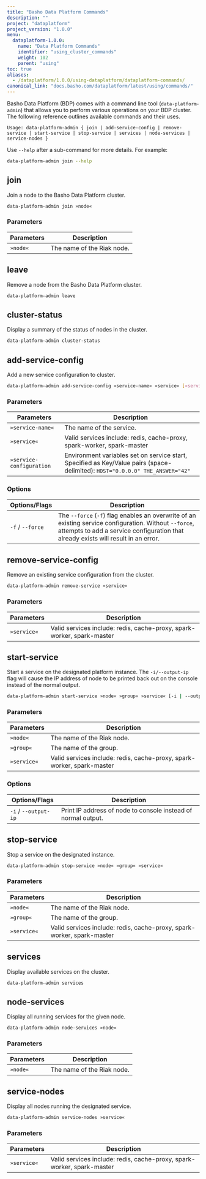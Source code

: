 ```yaml
---
title: "Basho Data Platform Commands"
description: ""
project: "dataplatform"
project_version: "1.0.0"
menu:
  dataplatform-1.0.0:
    name: "Data Platform Commands"
    identifier: "using_cluster_commands"
    weight: 102
    parent: "using"
toc: true
aliases:
  - /dataplatform/1.0.0/using-dataplatform/dataplatform-commands/
canonical_link: "docs.basho.com/dataplatform/latest/using/commands/"
---
```


[bdp configure]: /dataplatform/1.0.0/configuring/setup-a-cluster/
[bdp configure add services]: /dataplatform/1.0.0/configuring/setup-a-cluster/#Add-Services
[bdp install]: /dataplatform/1.0.0/installing/
[bdp reference]: /dataplatform/1.0.0/learn/service-manager/

Basho Data Platform (BDP) comes with a command line tool (`data-platform-admin`) that allows you to perform various operations on your BDP cluster. The following reference outlines available commands and their uses.

```
Usage: data-platform-admin { join | add-service-config | remove-service | start-service | stop-service | services | node-services | service-nodes }
```

Use `--help` after a sub-command for more details. For example:

```bash
data-platform-admin join --help
```


## join

Join a node to the Basho Data Platform cluster.

```bash
data-platform-admin join »node«
```

### Parameters

| Parameters | Description |
| ---------- | ----------- |
| `»node«`   | The name of the Riak node. |


## leave

Remove a node from the Basho Data Platform cluster.

```bash
data-platform-admin leave
```


## cluster-status

Display a summary of the status of nodes in the cluster.

```bash
data-platform-admin cluster-status
```


## add-service-config

Add a new service configuration to cluster.

```bash
data-platform-admin add-service-config »service-name« »service« [»service-configuration«]
```

### Parameters

| Parameters       | Description |
| -----------------| ----------- |
| `»service-name«` | The name of the service. |
| `»service«`      | Valid services include: redis, cache-proxy, spark-worker, spark-master |
| `»service-configuration` | Environment variables set on service start, Specified as Key/Value pairs (space-delimited): `HOST="0.0.0.0" THE_ANSWER="42"` |

### Options

| Options/Flags | Description |
| ------------- | ----------- |
| `-f` / `--force`   | The `--force` (`-f`) flag enables an overwrite of an existing service configuration. Without `--force`, attempts to add a service configuration that already exists will result in an error. |


## remove-service-config

Remove an existing service configuration from the cluster.

```bash
data-platform-admin remove-service »service«
```

### Parameters

| Parameters  | Description |
| ----------- | ----------- |
| `»service«` | Valid services include: redis, cache-proxy, spark-worker, spark-master |


## start-service

Start a service on the designated platform instance. The `-i/--output-ip` flag will cause the IP address of node to be printed back out on the console instead of the normal output.

```bash
data-platform-admin start-service »node« »group« »service« [-i | --output-ip]
```

### Parameters

| Parameters       | Description |
| -----------------| ----------- |
| `»node«`   | The name of the Riak node. |
| `»group«`        | The name of the group. |
| `»service«`      | Valid services include: redis, cache-proxy, spark-worker, spark-master |

### Options

| Options/Flags | Description |
| ------------- | ----------- |
| `-i` / ` --output-ip ` | Print IP address of node to console instead of normal output. |


## stop-service

Stop a service on the designated instance.

```bash
data-platform-admin stop-service »node« »group« »service«
```

### Parameters

| Parameters       | Description |
| -----------------| ----------- |
| `»node«`   | The name of the Riak node. |
| `»group«` | The name of the group. |
| `»service«` | Valid services include: redis, cache-proxy, spark-worker, spark-master |


## services

Display available services on the cluster.

```bash
data-platform-admin services
```


## node-services

Display all running services for the given node.

```bash
data-platform-admin node-services »node«
```

### Parameters

| Parameters       | Description |
| -----------------| ----------- |
| `»node«`   | The name of the Riak node. |


## service-nodes

Display all nodes running the designated service.

```bash
data-platform-admin service-nodes »service«
```

### Parameters

| Parameters       | Description |
| -----------------| ----------- |
| `»service«`      | Valid services include: redis, cache-proxy, spark-worker, spark-master |
